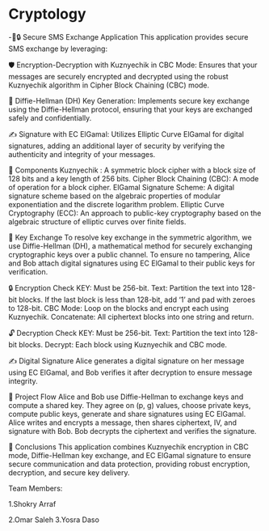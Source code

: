 # Cryptology
-📱🔒 Secure SMS Exchange Application
This application provides secure SMS exchange by leveraging:

🛡 Encryption-Decryption with Kuznyechik in CBC Mode:
Ensures that your messages are securely encrypted and decrypted using the robust Kuznyechik algorithm in Cipher Block Chaining (CBC) mode.

🔑 Diffie-Hellman (DH) Key Generation:
Implements secure key exchange using the Diffie-Hellman protocol, ensuring that your keys are exchanged safely and confidentially.

✍️ Signature with EC ElGamal:
Utilizes Elliptic Curve ElGamal for digital signatures, adding an additional layer of security by verifying the authenticity and integrity of your messages.

🧩 Components
Kuznyechik : A symmetric block cipher with a block size of 128 bits and a key length of 256 bits. Cipher Block Chaining (CBC): A mode of operation for a block cipher. ElGamal Signature Scheme: A digital signature scheme based on the algebraic properties of modular exponentiation and the discrete logarithm problem. Elliptic Curve Cryptography (ECC): An approach to public-key cryptography based on the algebraic structure of elliptic curves over finite fields.

🔑 Key Exchange
To resolve key exchange in the symmetric algorithm, we use Diffie-Hellman (DH), a mathematical method for securely exchanging cryptographic keys over a public channel. To ensure no tampering, Alice and Bob attach digital signatures using EC ElGamal to their public keys for verification.

🔒 Encryption
Check KEY: Must be 256-bit. Text: Partition the text into 128-bit blocks. If the last block is less than 128-bit, add ‘1’ and pad with zeroes to 128-bit. CBC Mode: Loop on the blocks and encrypt each using Kuznyechik. Concatenate: All ciphertext blocks into one string and return.

🔓 Decryption
Check KEY: Must be 256-bit. Text: Partition the text into 128-bit blocks. Decrypt: Each block using Kuznyechik and CBC mode.

✍️ Digital Signature
Alice generates a digital signature on her message using EC ElGamal, and Bob verifies it after decryption to ensure message integrity.

🔄 Project Flow
Alice and Bob use Diffie-Hellman to exchange keys and compute a shared key. They agree on (p, g) values, choose private keys, compute public keys, generate and share signatures using EC ElGamal. Alice writes and encrypts a message, then shares ciphertext, IV, and signature with Bob. Bob decrypts the ciphertext and verifies the signature.

📝 Conclusions
This application combines Kuznyechik encryption in CBC mode, Diffie-Hellman key exchange, and EC ElGamal signature to ensure secure communication and data protection, providing robust encryption, decryption, and secure key delivery.

Team Members:


1.Shokry Arraf

2.Omar Saleh
3.Yosra Daso
